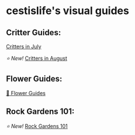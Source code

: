 # cestislife's visual guides

## Critter Guides:
[Critters in July](https://cestislife.github.io/critters_july)

*⭐ New!* 
[Critters in August](https://cestislife.github.io/critters_august)

## Flower Guides:
[🌹 Flower Guides](https://cestislife.github.io/flower_guides)

## Rock Gardens 101:
*⭐ New!* 
[Rock Gardens 101](https://cestislife.github.io/rock_guide)
